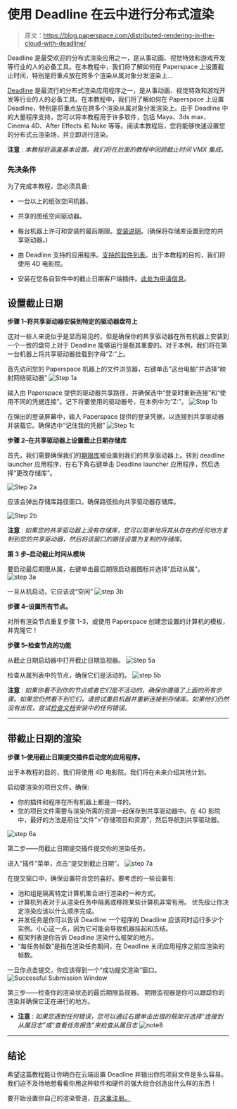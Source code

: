 # 使用 Deadline 在云中进行分布式渲染

> 原文：<https://blog.paperspace.com/distributed-rendering-in-the-cloud-with-deadline/>

Deadline 是最受欢迎的分布式渲染应用之一，是从事动画、视觉特效和游戏开发等行业的人的必备工具。在本教程中，我们将了解如何在 Paperspace 上设置截止时间，特别是将重点放在跨多个渲染从属对象分发渲染上...

[Deadline](http://deadline.thinkboxsoftware.com/) 是最流行的分布式渲染应用程序之一，是从事动画、视觉特效和游戏开发等行业的人的必备工具。在本教程中，我们将了解如何在 Paperspace 上设置 Deadline，特别是将重点放在跨多个渲染从属对象分发渲染上。由于 Deadline 中的大量程序支持，您可以将本教程用于许多软件，包括 Maya、3ds max、Cinema 4D、After Effects 和 Nuke 等等。阅读本教程后，您将能够快速设置您的分布式云渲染场，并立即进行渲染。

**注意** : *本教程将涵盖基本设置。我们将在后面的教程中回顾截止时间 VMX 集成。*

### 先决条件

为了完成本教程，您必须具备:

*   一台以上的纸张空间机器。

*   共享的图纸空间驱动器。

*   每台机器上许可和安装的最后期限。[安装说明](http://docs.thinkboxsoftware.com/products/deadline/9.0/1_User%20Manual/#quick-install)。(确保将存储库设置到您的共享驱动器。)

*   由 Deadline 支持的应用程序。[支持的软件列表](http://docs.thinkboxsoftware.com/products/deadline/9.0/1_User%20Manual/manual/supported-software.html)。出于本教程的目的，我们将使用 4D 电影院。

*   安装在您各自软件中的截止日期客户端插件。[此处为申请信息](http://docs.thinkboxsoftware.com/products/deadline/9.0/1_User%20Manual/index.html#application-plugins)。
    

## 设置截止日期

**步骤 1–将共享驱动器安装到特定的驱动器盘符上**

这对一些人来说似乎是显而易见的，但是确保你的共享驱动器在所有机器上安装到一个一致的盘符上对于 Deadline 能够运行是极其重要的。对于本例，我们将在第一台机器上将共享驱动器挂载到字母“Z:”上。

首先访问您的 Paperspace 机器上的文件浏览器，右键单击“这台电脑”并选择“映射网络驱动器”
![Step 1a](img/a309beb4fe8198d4a8f56af435b27110.png)

输入由 Paperspace 提供的驱动器共享路径，并确保选中“登录时重新连接”和“使用不同的凭据连接”。记下将要使用的驱动器号，在本例中为“Z:”。
![Step 1b](img/796d542c415a20c4f9b51dac98c25bfd.png)

在弹出的登录屏幕中，输入 Paperspace 提供的登录凭据，以连接到共享驱动器并装载它。确保选中“记住我的凭据”
![Step 1c](img/77379d2615911fdabdcfe8dfafc0362c.png)

**步骤 2–在共享驱动器上设置截止日期存储库**

首先，我们需要确保我们的[期限库](http://docs.thinkboxsoftware.com/products/deadline/9.0/1_User%20Manual/manual/quick-install-db-repo.html)被设置到我们的共享驱动器上。转到 deadline launcher 应用程序，在右下角右键单击 Deadline launcher 应用程序，然后选择“更改存储库”。

![Step 2a](img/12aa4bbeb064b1a5bacc37b8ab693bb6.png)

应该会弹出存储库路径窗口。确保路径指向共享驱动器存储库。

![Step 2b](img/8936f2d16f9d36f8477643182b7d1a5e.png)

**注意** : *如果您的共享驱动器上没有存储库，您可以简单地将其从存在的任何地方复制到您的共享驱动器，然后将该窗口的路径设置为复制的存储库。*

**第 3 步–启动截止时间从模块**

要启动最后期限从属，右键单击最后期限启动器图标并选择“启动从属”。
![step 3a](img/8e2ed5bf48b32a9392a2e65f01c5d5b4.png)

一旦从机启动，它应该说“空闲”
![step 3b](img/e9d35e0cbfc1765f2d20b8aea7e5914d.png)

**步骤 4–设置所有节点。**

对所有渲染节点重复步骤 1-3，或使用 Paperspace 创建您设置的计算机的模板，并克隆它！

**步骤 5–检查节点的功能**

从截止日期启动器中打开截止日期监视器。
![Step 5a](img/e9387a81f750b1d56a049623bb03485f.png)

检查从属列表中的节点，确保它们是活动的。
![step 5b](img/b9025595274d51909afba5ac67c6e322.png)

**注意** : *如果你看不到你的节点或者它们是不活动的，确保你遵循了上面的所有步骤。如果您仍然看不到它们，请尝试重启机器并重新连接到存储库。如果他们仍然没有出现，尝试[检查文档](http://docs.thinkboxsoftware.com/products/deadline/9.0/1_User%20Manual/index.html#deadline-version-documentation)安装中的任何错误。*

* * *

## 带截止日期的渲染

**步骤 1–使用截止日期提交插件启动您的应用程序。**

出于本教程的目的，我们将使用 4D 电影院。我们将在未来介绍其他计划。

启动要渲染的项目文件。确保:

*   你的插件和程序在所有机器上都是一样的。
*   您的项目文件需要与渲染所需的资源一起保存到共享驱动器中。在 4D 影院中，最好的方法是前往“文件”>“存储项目和资源”，然后导航到共享驱动器。

![step 6a](img/d9bff108707a383da95671d39f4c34f2.png)

第二步——用截止日期提交插件提交你的渲染任务。

进入“插件”菜单，点击“提交到截止日期”。
![step 7a](img/da86ba2f93d1223ae7b49b8eae8fc797.png)

在提交窗口中，确保设置符合您的喜好。要考虑的一些设置有:

*   池和组是隔离特定计算机集合进行渲染的一种方式。
*   计算机列表对于从渲染任务中隔离或移除某些计算机非常有用。
    优先级让你决定渲染应该以什么顺序完成。
*   并发任务是你可以告诉 Deadline 一个程序的 Deadline 应该同时运行多少个实例。小心这一点，因为它可能会导致机器挂起和冻结。
*   框架列表是你告诉 Deadline 渲染什么框架的地方。
*   “每任务帧数”是指在渲染任务期间，在 Deadline 关闭应用程序之前应渲染的帧数。

一旦你点击提交，你应该得到一个“成功提交渲染”窗口。
![Successful Submission Window](img/d78c30cb1d99342194f496e20de554e7.png)

第三步——检查你的渲染状态的最后期限监视器。
期限监视器是你可以跟踪你的渲染并确保它正在进行的地方。

* **注意** : *如果您遇到任何错误，您可以通过右键单击出错的框架并选择“连接到从属日志”或“查看任务报告”来检查从属日志*
![note8](img/46198d0ddc520d8533edd57a8fd89fe3.png)

* * *

## 结论

希望这篇教程能让你明白在云端设置 Deadline 并输出你的项目文件是多么容易。我们迫不及待地想看看你用这种软件和硬件的强大组合创造出什么样的东西！

要开始设置你自己的渲染管道，[在这里注册。](https://www.paperspace.com/account/signup?utm-campaign=deadlineblog)